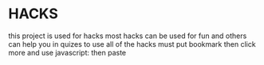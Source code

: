 # HACKS 
this project is used for hacks most hacks can be used for fun and others can help you in quizes
to use all of the hacks must put bookmark then click more and use javascript: then paste
